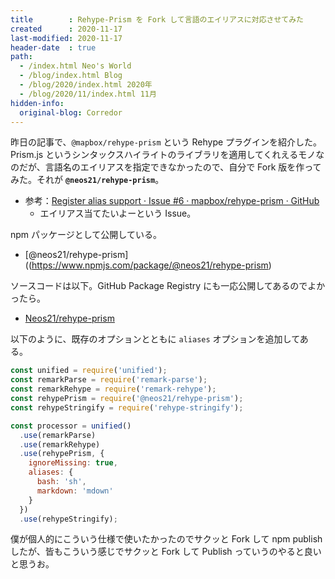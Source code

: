 ```yaml
---
title        : Rehype-Prism を Fork して言語のエイリアスに対応させてみた
created      : 2020-11-17
last-modified: 2020-11-17
header-date  : true
path:
  - /index.html Neo's World
  - /blog/index.html Blog
  - /blog/2020/index.html 2020年
  - /blog/2020/11/index.html 11月
hidden-info:
  original-blog: Corredor
---
```


昨日の記事で、`@mapbox/rehype-prism` という Rehype プラグインを紹介した。Prism.js というシンタックスハイライトのライブラリを適用してくれえるモノなのだが、言語名のエイリアスを指定できなかったので、自分で Fork 版を作ってみた。それが **`@neos21/rehype-prism`**。

- 参考：[Register alias support · Issue #6 · mapbox/rehype-prism · GitHub](https://github.com/mapbox/rehype-prism/issues/6)
  - エイリアス当てたいよーという Issue。

npm パッケージとして公開している。

- [@neos21/rehype-prism]((https://www.npmjs.com/package/@neos21/rehype-prism)

ソースコードは以下。GitHub Package Registry にも一応公開してあるのでよかったら。

- [Neos21/rehype-prism](https://github.com/Neos21/rehype-prism)

以下のように、既存のオプションとともに `aliases` オプションを追加してある。

```javascript
const unified = require('unified');
const remarkParse = require('remark-parse');
const remarkRehype = require('remark-rehype');
const rehypePrism = require('@neos21/rehype-prism');
const rehypeStringify = require('rehype-stringify');

const processor = unified()
  .use(remarkParse)
  .use(remarkRehype)
  .use(rehypePrism, {
    ignoreMissing: true,
    aliases: {
      bash: 'sh',
      markdown: 'mdown'
    }
  })
  .use(rehypeStringify);
```

僕が個人的にこういう仕様で使いたかったのでサクッと Fork して npm publish したが、皆もこういう感じでサクッと Fork して Publish っていうのやると良いと思うお。
